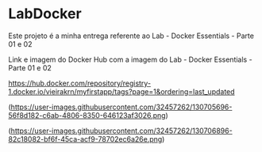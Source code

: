 # LabDocker
Este projeto é a minha entrega referente ao Lab - Docker Essentials - Parte 01 e 02




Link e imagem do Docker Hub com a imagem do Lab - Docker Essentials - Parte 01 e 02

https://hub.docker.com/repository/registry-1.docker.io/vieirakrn/myfirstapp/tags?page=1&ordering=last_updated

(https://user-images.githubusercontent.com/32457262/130705696-56f8d182-c6ab-4806-8350-646123af3026.png)

(https://user-images.githubusercontent.com/32457262/130706896-82c18082-bf6f-45ca-acf9-78702ec6a26e.png)









